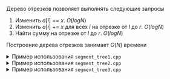 Дерево отрезков позволяет выполнять следующие запросы  
1. Изменить $a[i]$ += $x$. $O(logN)$
2. Изменить $a[i]$ += $x$ для всех $i$ на отрезке от $l$ до $r$. $O(logN)$
3. Найти сумму на отрезке от $l$ до $r$. $O(logN)$

Построение дерева отрезков занимает $O(N)$ времени

<details>
<summary>Пример использования <code>segment_tree1.cpp</code></summary>

```
segment_tree<int> t;
// Построить дерево отрезков по массиву a длины n
t.build(n, a);
// Добавить k к элементу на позиции x
t.upd(x, k);
// Вывести сумму на отрезке от l до r
cout << t.sum(l, r);
```
</details>

<details>
<summary>Пример использования <code>segment_tree2.cpp</code></summary>

```
segment_tree<int> t;
// Построить дерево отрезков по массиву a длины n
t.build(n, a);
// Добавить k ко всем элементам от l до r
t.upd(l, r, k);
// Вывести сумму на отрезке от l до r
cout << t.sum(l, r);
```
</details>

<details>
<summary>Пример использования <code>segment_tree3.cpp</code></summary>

```
segment_tree<int> t;
// Построить дерево отрезков по массиву a длины n
t.build(n, a);
// Добавить k к элементу на позиции x
t.upd(x, k);
// Вывести сумму на отрезке от l до r
cout << t.sum(l, r);
```
</details>